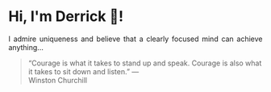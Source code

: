 # Hi, I'm Derrick 👋!
<p align="justify">I admire uniqueness and believe that a clearly focused mind can achieve anything...</p> 
<!-- #quote-start -->
<blockquote>&ldquo;Courage is what it takes to stand up and speak. Courage is also what it takes to sit down and listen.&rdquo; &mdash; <footer>Winston Churchill</footer></blockquote>
<!-- #quote-end -->

